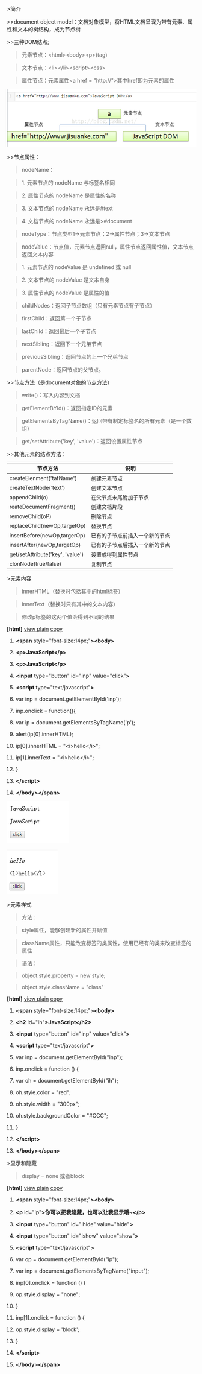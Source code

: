\>简介

\>\>document object
model：文档对象模型，将HTML文档呈现为带有元素、属性和文本的树结构，成为节点树

\>\>三种DOM结点;

>   元素节点：\<html\>\<body\>\<p\>(tag)

>   文本节点：\<li\>\</li\>\<script\>\<css\>

>   属性节点：元素属性\<a href = "http://"\>其中href即为元素的属性

![713150815405.png](media/41b23d86a383cc654da42e8957b33725.png)

\>\>节点属性：

>   nodeName：

>   1\. 元素节点的 nodeName 与标签名相同

>   2\. 属性节点的 nodeName 是属性的名称

>   3\. 文本节点的 nodeName 永远是\#text

>   4\. 文档节点的 nodeName 永远是\>\#document

>   nodeType：节点类型1-\>元素节点；2-\>属性节点；3-\>文本节点

>   nodeValue：节点值，元素节点返回null，属性节点返回属性值，文本节点返回文本内容

>   1\. 元素节点的 nodeValue 是 undefined 或 null

>   2\. 文本节点的 nodeValue 是文本自身

>   3\. 属性节点的 nodeValue 是属性的值

>   childNodes：返回子节点数组（只有元素节点有子节点）

>   firstChild：返回第一个子节点

>   lastChild：返回最后一个子节点

>   nextSibling：返回下一个兄弟节点

>   previousSibling：返回节点的上一个兄弟节点

>   parentNode：返回节点的父节点。

\>\>节点方法（是document对象的节点方法）

>   write()：写入内容到文档

>   getElementBYId()：返回指定ID的元素

>   getElementsByTagName()：返回带有制定标签名的所有元素（是一个数组）

>   get/setAttribute('key', 'value')：返回设置属性节点

\>\>其他元素的结点方法：

| 节点方法                         | 说明                           |
|----------------------------------|--------------------------------|
| createElenment('tafName')        | 创建元素节点                   |
| createTextNode(‘text’)           | 创建文本节点                   |
| appendChild(o)                   | 在父节点末尾附加子节点         |
| reateDocumentFragment()          | 创建文档片段                   |
| removeChild(oP)                  | 删除节点                       |
| replaceChild(newOp,targetOp)     | 替换节点                       |
| insertBefore(newOp,targerOp)     | 已有的子节点前插入一个新的节点 |
| insertAfter(newOp,targetOp)      | 已有的子节点后插入一个新的节点 |
| get/setAttribute('key', 'value') | 设置或得到属性节点             |
| clonNode(true/false)             | 复制节点                       |

\>元素内容

>   innerHTML（替换时包括其中的html标签）

>   innerText（替换时只有其中的文本内容）

>   修改p标签的这两个值会得到不同的结果

**[html]** [view plain](http://blog.csdn.net/estom_yin/article/details/51898168)
[copy](http://blog.csdn.net/estom_yin/article/details/51898168)

1.  **\<span** style="font-size:14px;"**\>\<body\>**

2.  **\<p\>**JavaScript**\</p\>**

3.  **\<p\>**JavaScript**\</p\>**

4.  **\<input** type="button" id="inp" value="click"**\>**

5.  **\<script** type="text/javascript"**\>**

6.  var inp = document.getElementById('inp');

7.  inp.onclick = function(){

8.  var ip = document.getElementsByTagName('p');

9.  alert(ip[0].innerHTML);

10. ip[0].innerHTML = "\<i\>hello\</i\>";

11. ip[1].innerText = "\<i\>hello\</i\>";

12. }

13. **\</script\>**

14. **\</body\>\</span\>**

![713160404053.png](media/a287b11ce3f0470882a238120c33a6bb.png)

![713160410069.png](media/04d4031de63e53c5addd72792a6b60bd.png)

\>元素样式

>   方法：

>   style属性，能够创建新的属性并赋值

>   className属性，只能改变标签的类属性，使用已经有的类来改变标签的属性

>   语法：

>   object.style.property = new style;

>   object.style.className = "class"

**[html]** [view plain](http://blog.csdn.net/estom_yin/article/details/51898168)
[copy](http://blog.csdn.net/estom_yin/article/details/51898168)

1.  **\<span** style="font-size:14px;"**\>\<body\>**

2.  **\<h2** id="ih"**\>**JavaScript**\</h2\>**

3.  **\<input** type="button" id="inp" value="click"**\>**

4.  **\<script** type="text/javascript"**\>**

5.  var inp = document.getElementById("inp");

6.  inp.onclick = function () {

7.  var oh = document.getElementById("ih");

8.  oh.style.color = "red";

9.  oh.style.width = "300px";

10. oh.style.backgroundColor = "\#CCC";

11. }

12. **\</script\>**

13. **\</body\>\</span\>**

\>显示和隐藏

>   display = none 或者block

**[html]** [view plain](http://blog.csdn.net/estom_yin/article/details/51898168)
[copy](http://blog.csdn.net/estom_yin/article/details/51898168)

1.  **\<span** style="font-size:14px;"**\>\<body\>**

2.  **\<p** id="ip"**\>**你可以把我隐藏，也可以让我显示哦\~**\</p\>**

3.  **\<input** type="button" id="ihide" value="hide"**\>**

4.  **\<input** type="button" id="ishow" value="show"**\>**

5.  **\<script** type="text/javascript"**\>**

6.  var op = document.getElementById("ip");

7.  var inp = document.getElementsByTagName("input");

8.  inp[0].onclick = function () {

9.  op.style.display = "none";

10. }

11. inp[1].onclick = function () {

12. op.style.display = 'block';

13. }

14. **\</script\>**

15. **\</body\>\</span\>**

